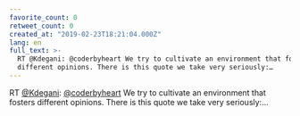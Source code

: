 ```yaml
---
favorite_count: 0
retweet_count: 0
created_at: "2019-02-23T18:21:04.000Z"
lang: en
full_text: >-
  RT @Kdegani: @coderbyheart We try to cultivate an environment that fosters
  different opinions. There is this quote we take very seriously:…
---
```


RT [@Kdegani](https://twitter.com/Kdegani):
[@coderbyheart](https://twitter.com/coderbyheart) We try to cultivate an
environment that fosters different opinions. There is this quote we take very
seriously:…

